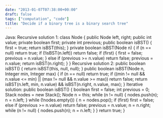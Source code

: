 ```yaml
---
date: "2013-01-07T07:38:00+00:00"
draft: false
tags: ["computation", "code"]
title: "Decide if a binary tree is a binary search tree"
---
```

Java: Recursive solution 1: class Node { public Node left, right; public int value; private boolean first; private int previous; public boolean isBST() { first = true; return isBST(this); } private boolean isBST(Node n) { if (n == null) return true; if (!isBST(n.left)) return false; if (first) { first = false; previous = n.value; } else if (previous >= n.value) return false; previous = n.value; return isBST(n.right); } } Recursive solution 2: public boolean isBST() { return isBST(this, null, null); } public boolean isBST(Node n, Integer min, Integer max) { if (n == null) return true; if ((min != null && n.value <= min) || (max != null && n.value >= max)) return false; return isBST(n.left, min, n.value) && isBST(n.right, n.value, max); } Iterative solution: public boolean isBST() { boolean first = false; int previous = 0; Stack nodes = new Stack(); Node n = this; while (n != null) { nodes.push(n); n = n.left; } while (!nodes.empty()) { n = nodes.pop(); if (first) first = false; else if (previous >= n.value) return false; previous = n.value; n = n.right; while (n != null) { nodes.push(n); n = n.left; } } return true; }

